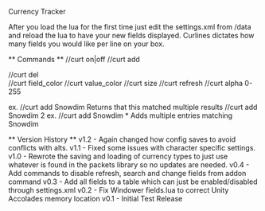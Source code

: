 Currency Tracker

After you load the lua for the first time just edit the settings.xml from /data and reload the lua 
to have your new fields displayed.  Curlines dictates how many fields you would like per line on your box.

 ** Commands **
  //curt on|off
  //curt add <search term>
  //curt del <search term>
  //curt field_color <red> <green> <blue>
  //curt value_color <red> <green> <blue>
  //curt size <text size>
  //curt refresh <Seconds to refresh currencies>
  //curt alpha <background transparency> 0-255

 ex.   //curt add Snowdim 
		  Returns that this matched multiple results
		 //curt add Snowdim 2
 ex.   //curt add Snowdim *
		  Adds multiple entries matching Snowdim

 ** Version History **
v1.2 - Again changed how config saves to avoid conflicts with alts.
v1.1 - Fixed some issues with character specific settings.
v1.0 - Rewrote the saving and loading of currency types to just use whatever is found
       in the packets library so no updates are needed.
v0.4 - Add commands to disable refresh, search and change fields from addon command
v0.3 - Add all fields to a table which can just be enabled/disabled through settings.xml
v0.2 - Fix Windower fields.lua to correct Unity Accolades memory location
v0.1 - Initial Test Release